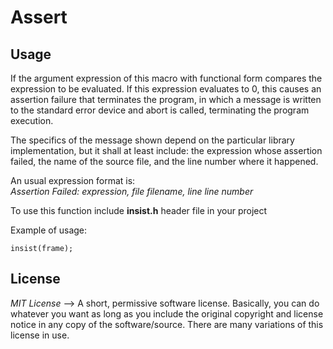 Assert
======

Usage
------

If the argument expression of this macro with functional form compares the expression to be evaluated. If this expression evaluates to 0, this causes an assertion failure that terminates the program, in which a message is written to the standard error device and abort is called, terminating the program execution.
 
The specifics of the message shown depend on the particular library implementation, but it shall at least include: the expression whose assertion failed, the name of the source file, and the line number where it happened. 

An usual expression format is:  
*Assertion Failed: expression, file filename, line line number*
 
To use this function include **insist.h** header file in your project 
 
Example of usage: 

    insist(frame);

License
------

*MIT License* --> A short, permissive software license. Basically, you can do whatever you want as long as you include the original copyright and license notice in any copy of the software/source.  There are many variations of this license in use.

